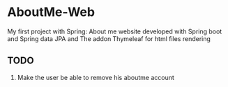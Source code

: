 # AboutMe-Web
My first project with Spring: About me website developed with Spring boot and Spring data JPA and The addon Thymeleaf for html files rendering

## TODO
1. Make the user be able to remove his aboutme account
